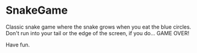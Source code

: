 # SnakeGame
Classic snake game where the snake grows when you eat the blue circles. Don't run into your tail or the edge of the screen, if you do... GAME OVER!

Have fun.
